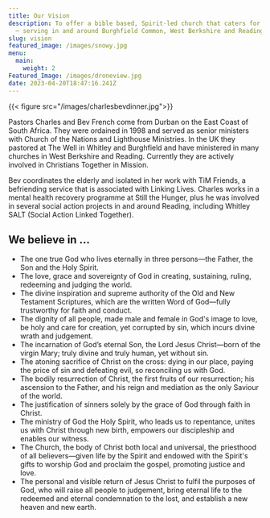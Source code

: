 ```yaml
---
title: Our Vision
description: To offer a bible based, Spirit-led church that caters for all ages
  ─ serving in and around Burghfield Common, West Berkshire and Reading.
slug: vision
featured_image: /images/snowy.jpg
menu:
  main:
    weight: 2
Featured_Image: /images/droneview.jpg
date: 2023-04-20T18:47:16.241Z
---
```

{{< figure src="/images/charlesbevdinner.jpg">}} 

Pastors Charles and Bev French come from Durban on the East Coast of South Africa. They were ordained in 1998 and served as senior ministers with Church of the Nations and Lighthouse Ministries. In the UK they pastored at The Well in Whitley and Burghfield and have ministered in many churches in West Berkshire and Reading. Currently they are actively involved in Christians Together in Mission.

Bev coordinates the elderly and isolated in her work with TiM Friends, a befriending service that is associated with Linking Lives. Charles works in a mental health recovery programme at Still the Hunger, plus he was involved in several social action projects in and around Reading, including Whitley SALT (Social Action Linked Together).

## We believe in ...

* The one true God who lives eternally in three persons—the Father, the Son and the Holy Spirit.
* The love, grace and sovereignty of God in creating, sustaining, ruling, redeeming and judging the world.
* The divine inspiration and supreme authority of the Old and New Testament Scriptures, which are the written Word of God—fully trustworthy for faith and conduct.
* The dignity of all people, made male and female in God's image to love, be holy and care for creation, yet corrupted by sin, which incurs divine wrath and judgement.
* The incarnation of God’s eternal Son, the Lord Jesus Christ—born of the virgin Mary; truly divine and truly human, yet without sin.
* The atoning sacrifice of Christ on the cross: dying in our place, paying the price of sin and defeating evil, so reconciling us with God.
* The bodily resurrection of Christ, the first fruits of our resurrection; his ascension to the Father, and his reign and mediation as the only Saviour of the world.
* The justification of sinners solely by the grace of God through faith in Christ.
* The ministry of God the Holy Spirit, who leads us to repentance, unites us with Christ through new birth, empowers our discipleship and enables our witness.
* The Church, the body of Christ both local and universal, the priesthood of all believers—given life by the Spirit and endowed with the Spirit's gifts to worship God and proclaim the gospel, promoting justice and love.
* The personal and visible return of Jesus Christ to fulfil the purposes of God, who will raise all people to judgement, bring eternal life to the redeemed and eternal condemnation to the lost, and establish a new heaven and new earth.